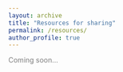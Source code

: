 ```yaml
---
layout: archive
title: "Resources for sharing"
permalink: /resources/
author_profile: true
---
```



<span style="color:gray">Coming soon...</span>
